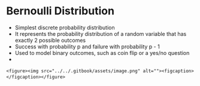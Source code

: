 # Bernoulli Distribution

* Simplest discrete probability distribution
* It represents the probability distribution of a random variable that has exactly 2 possible outcomes
* Success with probability p and failure with probability p - 1
* Used to model binary outcomes, such as coin flip or a yes/no question
*

    <figure><img src="../../.gitbook/assets/image.png" alt=""><figcaption></figcaption></figure>

